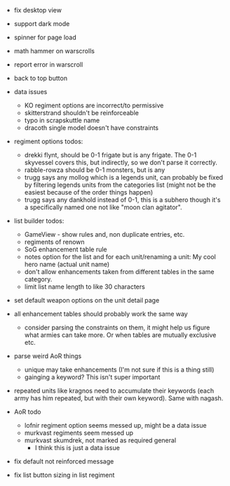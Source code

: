 - fix desktop view
- support dark mode
- spinner for page load
- math hammer on warscrolls
- report error in warscroll
- back to top button

- data issues
  - KO regiment options are incorrect/to permissive
  - skitterstrand shouldn't be reinforceable
  - typo in scrapskuttle name
  - dracoth single model doesn't have constraints

- regiment options todos:
  - drekki flynt, should be 0-1 frigate but is any frigate. The 0-1 skyvessel covers this, but indirectly, so we don't parse it correctly.
  - rabble-rowza should be 0-1 monsters, but is any
  - trugg says any mollog which is a legends unit, can probably be fixed by filtering legends units from the categories list (might not be the easiest because of the order things happen)
  - trugg says any dankhold instead of 0-1, this is a subhero though it's a specifically named one not like "moon clan agitator".

- list builder todos:
  - GameView - show rules and, non duplicate entries, etc.
  - regiments of renown
  - SoG enhancement table rule
  - notes option for the list and for each unit/renaming a unit: My cool hero name (actual unit name)
  - don't allow enhancements taken from different tables in the same category.
  - limit list name length to like 30 characters

- set default weapon options on the unit detail page

- all enhancement tables should probably work the same way
  - consider parsing the constraints on them, it might help us figure what armies can take more. Or when tables are mutually exclusive etc.

- parse weird AoR things
  - unique may take enhancements (I'm not sure if this is a thing still)
  - gainging a keyword? This isn't super important

- repeated units like kragnos need to accumulate their keywords (each army has him repeated, but with their own keyword). Same with nagash.

- AoR todo
  - lofnir regiment option seems messed up, might be a data issue
  - murkvast regiments seem messed up
  - murkvast skumdrek, not marked as required general
    - I think this is just a data issue

- fix default not reinforced message

- fix list button sizing in list regiment
